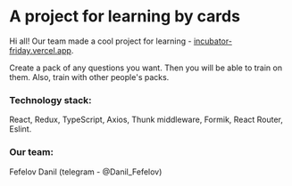 # A project for learning by cards

Hi all! Our team made a cool project for learning -  [incubator-friday.vercel.app](https://incubator-friday.vercel.app/).

Create a pack of any questions you want. Then you will be able to train on them. Also, train with other people's packs.

### Technology stack:
React, Redux, TypeScript, Axios, Thunk middleware, Formik, React Router, Eslint.

### Our team:
Fefelov Danil (telegram - @Danil_Fefelov)